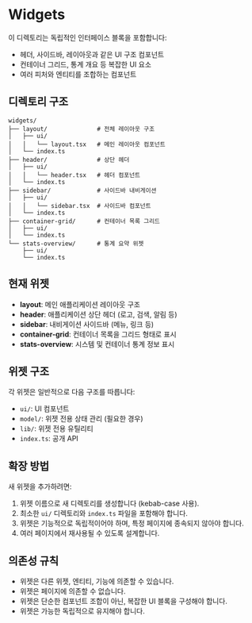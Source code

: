 # Widgets

이 디렉토리는 독립적인 인터페이스 블록을 포함합니다:

- 헤더, 사이드바, 레이아웃과 같은 UI 구조 컴포넌트
- 컨테이너 그리드, 통계 개요 등 복잡한 UI 요소
- 여러 피처와 엔티티를 조합하는 컴포넌트

## 디렉토리 구조

```
widgets/
├── layout/              # 전체 레이아웃 구조
│   ├── ui/
│   │   └── layout.tsx   # 메인 레이아웃 컴포넌트
│   └── index.ts
├── header/              # 상단 헤더
│   ├── ui/
│   │   └── header.tsx   # 헤더 컴포넌트
│   └── index.ts
├── sidebar/             # 사이드바 내비게이션
│   ├── ui/
│   │   └── sidebar.tsx  # 사이드바 컴포넌트
│   └── index.ts
├── container-grid/      # 컨테이너 목록 그리드
│   ├── ui/
│   └── index.ts
└── stats-overview/      # 통계 요약 위젯
    ├── ui/
    └── index.ts
```

## 현재 위젯

- **layout**: 메인 애플리케이션 레이아웃 구조
- **header**: 애플리케이션 상단 헤더 (로고, 검색, 알림 등)
- **sidebar**: 내비게이션 사이드바 (메뉴, 링크 등)
- **container-grid**: 컨테이너 목록을 그리드 형태로 표시
- **stats-overview**: 시스템 및 컨테이너 통계 정보 표시

## 위젯 구조

각 위젯은 일반적으로 다음 구조를 따릅니다:

- `ui/`: UI 컴포넌트
- `model/`: 위젯 전용 상태 관리 (필요한 경우)
- `lib/`: 위젯 전용 유틸리티
- `index.ts`: 공개 API

## 확장 방법

새 위젯을 추가하려면:

1. 위젯 이름으로 새 디렉토리를 생성합니다 (kebab-case 사용).
2. 최소한 `ui/` 디렉토리와 `index.ts` 파일을 포함해야 합니다.
3. 위젯은 기능적으로 독립적이어야 하며, 특정 페이지에 종속되지 않아야 합니다.
4. 여러 페이지에서 재사용될 수 있도록 설계합니다.

## 의존성 규칙

- 위젯은 다른 위젯, 엔티티, 기능에 의존할 수 있습니다.
- 위젯은 페이지에 의존할 수 없습니다.
- 위젯은 단순한 컴포넌트 조합이 아닌, 복잡한 UI 블록을 구성해야 합니다.
- 위젯은 가능한 독립적으로 유지해야 합니다. 